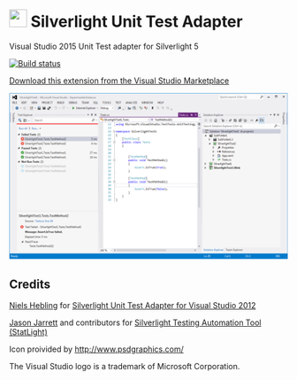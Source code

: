 # <img src="Installer\bluebox.ico" height="32" width="32"> Silverlight Unit Test Adapter

Visual Studio 2015 Unit Test adapter for Silverlight 5

[![Build status](https://ci.appveyor.com/api/projects/status/iwnuyva3s95ax25q/branch/master)](https://ci.appveyor.com/project/icnocop/silverlightunittestadapter/branch/master)

[Download this extension from the Visual Studio Marketplace](https://marketplace.visualstudio.com/items?itemName=RamiAbughazaleh.SilverlightUnitTestAdapter)

![Screenshot](Installer/Screenshot.png)

## Credits

[Niels Hebling](https://nielshebling.de) for [Silverlight Unit Test Adapter for Visual Studio 2012](https://marketplace.visualstudio.com/items?itemName=nielshebling.SilverlightUnitTestAdapter)

[Jason Jarrett](https://github.com/staxmanade) and contributors for [Silverlight Testing Automation Tool (StatLight)](https://github.com/staxmanade/StatLight)

Icon proivided by http://www.psdgraphics.com/

The Visual Studio logo is a trademark of Microsoft Corporation.
